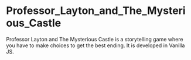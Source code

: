 # Professor_Layton_and_The_Mysterious_Castle
Professor Layton and The Mysterious Castle is a storytelling game where you have to make choices to get the best ending. It is developed in Vanilla JS.
